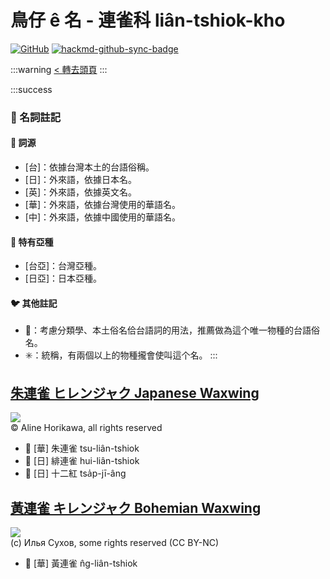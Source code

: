 # 鳥仔 ê 名 - 連雀科 liân-tshiok-kho

[![GitHub](https://img.shields.io/badge/GitHub-black?logo=github)](https://github.com/siansiansu/tsiau-a-e-mia)
[![hackmd-github-sync-badge](https://hackmd.io/lDl59w4hSgSuLpqO57qQMw/badge)](https://hackmd.io/lDl59w4hSgSuLpqO57qQMw)

:::warning
[< 轉去頭頁](https://hackmd.io/@siansiansu/Hy4VzNvha)
:::

:::success
### 📖 名詞註記

#### 📎 詞源

- [台]：依據台灣本土的台語俗稱。
- [日]：外來語，依據日本名。
- [英]：外來語，依據英文名。
- [華]：外來語，依據台灣使用的華語名。
- [中]：外來語，依據中國使用的華語名。

#### 🎏 特有亞種

- [台亞]：台灣亞種。
- [日亞]：日本亞種。

#### 🐦 其他註記

- 🎯：考慮分類學、本土俗名佮台語詞的用法，推薦做為這个唯一物種的台語俗名。
- ✳️：統稱，有兩個以上的物種攏會使叫這个名。
:::

## [朱連雀 ヒレンジャク Japanese Waxwing](https://ebird.org/species/japwax1)

![](https://static.inaturalist.org/photos/363330481/large.jpeg)
<br/>
© Aline Horikawa, all rights reserved

- 🎯 [華] 朱連雀 tsu-liân-tshiok
- 🎯 [日] 緋連雀 hui-liân-tshiok
- 🎯 [日] 十二紅 tsa̍p-jī-âng

## [黃連雀 キレンジャク Bohemian Waxwing](https://ebird.org/species/bohwax)

![](https://inaturalist-open-data.s3.amazonaws.com/photos/59611753/medium.jpeg)
<br/>
(c) Илья Сухов, some rights reserved (CC BY-NC)

- 🎯 [華] 黃連雀 n̂g-liân-tshiok
